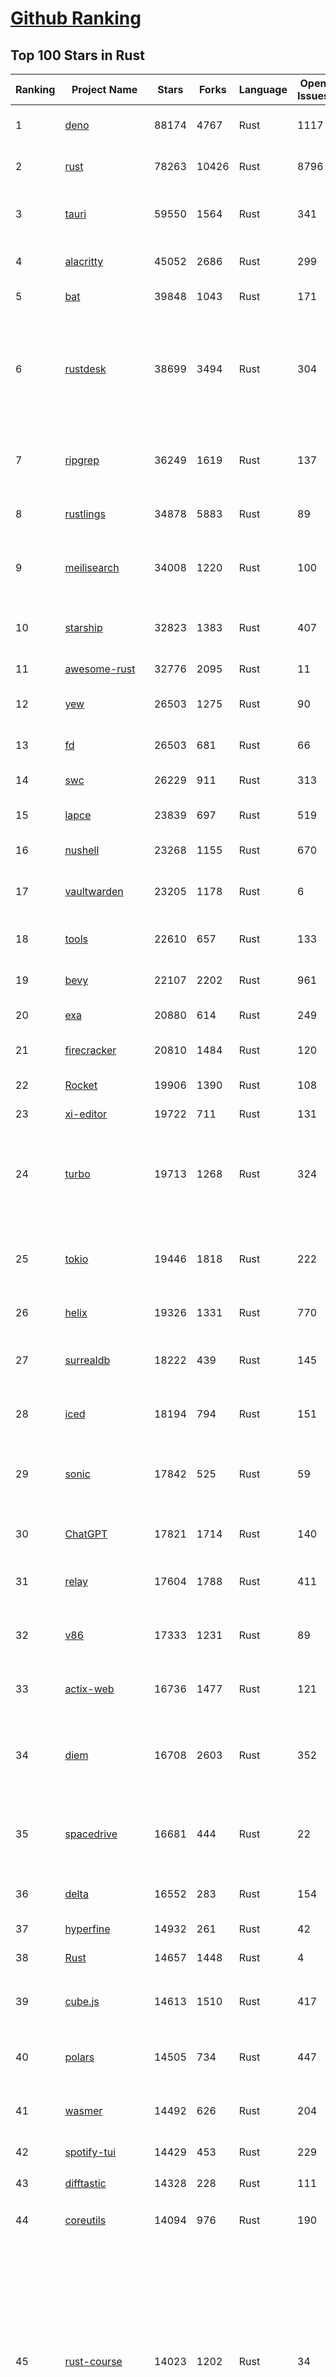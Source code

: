 [Github Ranking](../README.md)
==========

## Top 100 Stars in Rust

| Ranking | Project Name | Stars | Forks | Language | Open Issues | Description | Last Commit |
| ------- | ------------ | ----- | ----- | -------- | ----------- | ----------- | ----------- |
| 1 | [deno](https://github.com/denoland/deno) | 88174 | 4767 | Rust | 1117 | A modern runtime for JavaScript and TypeScript. | 2023-02-27T06:30:45Z |
| 2 | [rust](https://github.com/rust-lang/rust) | 78263 | 10426 | Rust | 8796 | Empowering everyone to build reliable and efficient software. | 2023-02-27T09:50:32Z |
| 3 | [tauri](https://github.com/tauri-apps/tauri) | 59550 | 1564 | Rust | 341 | Build smaller, faster, and more secure desktop applications with a web frontend. | 2023-02-26T12:54:46Z |
| 4 | [alacritty](https://github.com/alacritty/alacritty) | 45052 | 2686 | Rust | 299 | A cross-platform, OpenGL terminal emulator. | 2023-02-27T07:30:39Z |
| 5 | [bat](https://github.com/sharkdp/bat) | 39848 | 1043 | Rust | 171 | A cat(1) clone with wings. | 2023-02-25T01:21:14Z |
| 6 | [rustdesk](https://github.com/rustdesk/rustdesk) | 38699 | 3494 | Rust | 304 | Open source virtual / remote desktop infrastructure for everyone! The open source TeamViewer alternative. Display and control your PC and Android devices from anywhere at anytime. | 2023-02-27T09:57:24Z |
| 7 | [ripgrep](https://github.com/BurntSushi/ripgrep) | 36249 | 1619 | Rust | 137 | ripgrep recursively searches directories for a regex pattern while respecting your gitignore | 2023-02-26T11:20:57Z |
| 8 | [rustlings](https://github.com/rust-lang/rustlings) | 34878 | 5883 | Rust | 89 | :crab: Small exercises to get you used to reading and writing Rust code! | 2023-02-26T16:18:00Z |
| 9 | [meilisearch](https://github.com/meilisearch/meilisearch) | 34008 | 1220 | Rust | 100 | A lightning-fast search engine that fits effortlessly into your apps, websites, and workflow. | 2023-02-27T09:57:38Z |
| 10 | [starship](https://github.com/starship/starship) | 32823 | 1383 | Rust | 407 | ☄🌌️  The minimal, blazing-fast, and infinitely customizable prompt for any shell! | 2023-02-27T06:33:54Z |
| 11 | [awesome-rust](https://github.com/rust-unofficial/awesome-rust) | 32776 | 2095 | Rust | 11 | A curated list of Rust code and resources. | 2023-02-26T22:44:54Z |
| 12 | [yew](https://github.com/yewstack/yew) | 26503 | 1275 | Rust | 90 | Rust / Wasm framework for building client web apps | 2023-02-22T17:19:11Z |
| 13 | [fd](https://github.com/sharkdp/fd) | 26503 | 681 | Rust | 66 | A simple, fast and user-friendly alternative to 'find' | 2023-02-26T06:41:34Z |
| 14 | [swc](https://github.com/swc-project/swc) | 26229 | 911 | Rust | 313 | Rust-based platform for the Web | 2023-02-27T02:40:17Z |
| 15 | [lapce](https://github.com/lapce/lapce) | 23839 | 697 | Rust | 519 | Lightning-fast and Powerful Code Editor written in Rust | 2023-02-27T01:08:24Z |
| 16 | [nushell](https://github.com/nushell/nushell) | 23268 | 1155 | Rust | 670 | A new type of shell | 2023-02-27T08:46:54Z |
| 17 | [vaultwarden](https://github.com/dani-garcia/vaultwarden) | 23205 | 1178 | Rust | 6 | Unofficial Bitwarden compatible server written in Rust, formerly known as bitwarden_rs | 2023-02-26T21:06:46Z |
| 18 | [tools](https://github.com/rome/tools) | 22610 | 657 | Rust | 133 | Unified developer tools for JavaScript, TypeScript, and the web | 2023-02-27T09:42:40Z |
| 19 | [bevy](https://github.com/bevyengine/bevy) | 22107 | 2202 | Rust | 961 | A refreshingly simple data-driven game engine built in Rust | 2023-02-27T09:43:10Z |
| 20 | [exa](https://github.com/ogham/exa) | 20880 | 614 | Rust | 249 | A modern replacement for ‘ls’. | 2023-02-26T12:51:16Z |
| 21 | [firecracker](https://github.com/firecracker-microvm/firecracker) | 20810 | 1484 | Rust | 120 | Secure and fast microVMs for serverless computing. | 2023-02-25T12:12:13Z |
| 22 | [Rocket](https://github.com/SergioBenitez/Rocket) | 19906 | 1390 | Rust | 108 | A web framework for Rust. | 2023-02-26T10:55:34Z |
| 23 | [xi-editor](https://github.com/xi-editor/xi-editor) | 19722 | 711 | Rust | 131 | A modern editor with a backend written in Rust. | 2023-02-01T16:30:16Z |
| 24 | [turbo](https://github.com/vercel/turbo) | 19713 | 1268 | Rust | 324 | Incremental bundler and build system optimized for JavaScript and TypeScript, written in Rust – including Turbopack and Turborepo. | 2023-02-27T09:22:04Z |
| 25 | [tokio](https://github.com/tokio-rs/tokio) | 19446 | 1818 | Rust | 222 | A runtime for writing reliable asynchronous applications with Rust. Provides I/O, networking, scheduling, timers, ... | 2023-02-27T08:39:08Z |
| 26 | [helix](https://github.com/helix-editor/helix) | 19326 | 1331 | Rust | 770 | A post-modern modal text editor. | 2023-02-27T09:13:55Z |
| 27 | [surrealdb](https://github.com/surrealdb/surrealdb) | 18222 | 439 | Rust | 145 | A scalable, distributed, collaborative, document-graph database, for the realtime web | 2023-02-23T17:55:20Z |
| 28 | [iced](https://github.com/iced-rs/iced) | 18194 | 794 | Rust | 151 | A cross-platform GUI library for Rust, inspired by Elm | 2023-02-27T02:41:39Z |
| 29 | [sonic](https://github.com/valeriansaliou/sonic) | 17842 | 525 | Rust | 59 | 🦔 Fast, lightweight & schema-less search backend. An alternative to Elasticsearch that runs on a few MBs of RAM. | 2023-01-08T19:14:14Z |
| 30 | [ChatGPT](https://github.com/lencx/ChatGPT) | 17821 | 1714 | Rust | 140 | 🔮 ChatGPT Desktop Application (Mac, Windows and Linux) | 2023-02-25T16:24:23Z |
| 31 | [relay](https://github.com/facebook/relay) | 17604 | 1788 | Rust | 411 | Relay is a JavaScript framework for building data-driven React applications. | 2023-02-26T00:14:51Z |
| 32 | [v86](https://github.com/copy/v86) | 17333 | 1231 | Rust | 89 | x86 virtualization in your browser, recompiling x86 to wasm on the fly | 2023-02-20T10:45:27Z |
| 33 | [actix-web](https://github.com/actix/actix-web) | 16736 | 1477 | Rust | 121 | Actix Web is a powerful, pragmatic, and extremely fast web framework for Rust. | 2023-02-26T21:57:18Z |
| 34 | [diem](https://github.com/diem/diem) | 16708 | 2603 | Rust | 352 | Diem’s mission is to build a trusted and innovative financial network that empowers people and businesses around the world. | 2023-02-27T05:56:53Z |
| 35 | [spacedrive](https://github.com/spacedriveapp/spacedrive) | 16681 | 444 | Rust | 22 | Spacedrive is an open source cross-platform file explorer, powered by a virtual distributed filesystem written in Rust. | 2023-02-27T08:11:40Z |
| 36 | [delta](https://github.com/dandavison/delta) | 16552 | 283 | Rust | 154 | A syntax-highlighting pager for git, diff, and grep output | 2023-02-27T07:00:00Z |
| 37 | [hyperfine](https://github.com/sharkdp/hyperfine) | 14932 | 261 | Rust | 42 | A command-line benchmarking tool | 2023-02-21T14:19:45Z |
| 38 | [Rust](https://github.com/TheAlgorithms/Rust) | 14657 | 1448 | Rust | 4 |  All Algorithms implemented in Rust  | 2023-02-27T03:38:58Z |
| 39 | [cube.js](https://github.com/cube-js/cube.js) | 14613 | 1510 | Rust | 417 | 📊  Cube — The Semantic Layer for Building Data Applications | 2023-02-27T06:06:09Z |
| 40 | [polars](https://github.com/pola-rs/polars) | 14505 | 734 | Rust | 447 | Fast multi-threaded, hybrid-out-of-core DataFrame library in Rust \| Python \| Node.js | 2023-02-27T09:53:39Z |
| 41 | [wasmer](https://github.com/wasmerio/wasmer) | 14492 | 626 | Rust | 204 | 🚀 The leading WebAssembly Runtime supporting WASI and Emscripten | 2023-02-27T10:03:45Z |
| 42 | [spotify-tui](https://github.com/Rigellute/spotify-tui) | 14429 | 453 | Rust | 229 | Spotify for the terminal written in Rust 🚀 | 2023-01-20T22:39:05Z |
| 43 | [difftastic](https://github.com/Wilfred/difftastic) | 14328 | 228 | Rust | 111 | a structural diff that understands syntax 🟥🟩 | 2023-02-24T16:48:17Z |
| 44 | [coreutils](https://github.com/uutils/coreutils) | 14094 | 976 | Rust | 190 | Cross-platform Rust rewrite of the GNU coreutils | 2023-02-27T09:18:12Z |
| 45 | [rust-course](https://github.com/sunface/rust-course) | 14023 | 1202 | Rust | 34 | “连续六年成为全世界最受喜爱的语言，无 GC 也无需手动内存管理、极高的性能和安全性、过程/OO/函数式编程、优秀的包管理、JS 未来基石" — 工作之余的第二语言来试试 Rust 吧。<<Rust语言圣经>>拥有全面且深入的讲解、生动贴切的示例、德芙般丝滑的内容，甚至还有JS程序员关注的 WASM 和 Deno 等专题。这可能是目前最用心的 Rust 中文学习教程 / Book  | 2023-02-27T08:12:07Z |
| 46 | [RustPython](https://github.com/RustPython/RustPython) | 13716 | 925 | Rust | 215 | A Python Interpreter written in Rust | 2023-02-27T06:06:51Z |
| 47 | [egui](https://github.com/emilk/egui) | 13649 | 968 | Rust | 353 | egui: an easy-to-use immediate mode GUI in Rust that runs on both web and native | 2023-02-26T17:13:23Z |
| 48 | [anki](https://github.com/ankitects/anki) | 13325 | 1669 | Rust | 105 | Anki for desktop computers | 2023-02-27T06:49:48Z |
| 49 | [vector](https://github.com/vectordotdev/vector) | 12844 | 1023 | Rust | 1604 | A high-performance observability data pipeline. | 2023-02-27T09:53:32Z |
| 50 | [tikv](https://github.com/tikv/tikv) | 12712 | 1919 | Rust | 955 | Distributed transactional key-value database, originally created to complement TiDB | 2023-02-27T09:17:26Z |
| 51 | [mdBook](https://github.com/rust-lang/mdBook) | 12639 | 1293 | Rust | 356 | Create book from markdown files. Like Gitbook but implemented in Rust | 2023-02-25T16:14:42Z |
| 52 | [navi](https://github.com/denisidoro/navi) | 12527 | 453 | Rust | 47 | An interactive cheatsheet tool for the command-line | 2022-12-21T11:06:29Z |
| 53 | [gitui](https://github.com/extrawurst/gitui) | 12403 | 389 | Rust | 103 | Blazing 💥 fast terminal-ui for git written in rust 🦀 | 2023-02-27T09:44:51Z |
| 54 | [book](https://github.com/rust-lang/book) | 11619 | 2736 | Rust | 170 | The Rust Programming Language | 2023-02-26T20:34:27Z |
| 55 | [wasmtime](https://github.com/bytecodealliance/wasmtime) | 11558 | 928 | Rust | 483 | A fast and secure runtime for WebAssembly | 2023-02-27T04:25:34Z |
| 56 | [ruffle](https://github.com/ruffle-rs/ruffle) | 11541 | 585 | Rust | 2350 | A Flash Player emulator written in Rust | 2023-02-27T09:56:25Z |
| 57 | [rust-analyzer](https://github.com/rust-lang/rust-analyzer) | 11478 | 1183 | Rust | 1173 | A Rust compiler front-end for IDEs | 2023-02-27T08:56:35Z |
| 58 | [Pake](https://github.com/tw93/Pake) | 11389 | 854 | Rust | 6 | 🤱🏻 Turn any webpage into a desktop app with Rust.  🤱🏻 很简单的用 Rust 打包网页生成很小的桌面 App | 2023-02-25T03:14:15Z |
| 59 | [carbonyl](https://github.com/fathyb/carbonyl) | 11313 | 250 | Rust | 28 | Chromium running inside your terminal | 2023-02-26T21:31:10Z |
| 60 | [hyper](https://github.com/hyperium/hyper) | 11293 | 1334 | Rust | 175 | An HTTP library for Rust | 2023-02-26T02:36:08Z |
| 61 | [tree-sitter](https://github.com/tree-sitter/tree-sitter) | 10982 | 630 | Rust | 348 | An incremental parsing system for programming tools | 2023-02-26T23:21:06Z |
| 62 | [static-analysis](https://github.com/analysis-tools-dev/static-analysis) | 10928 | 1228 | Rust | 0 | ⚙️ A curated list of static analysis (SAST) tools and linters for all programming languages, config files, build tools, and more. The focus is on tools which improve code quality. | 2023-02-27T01:38:31Z |
| 63 | [just](https://github.com/casey/just) | 10803 | 273 | Rust | 159 | 🤖 Just a command runner | 2023-02-17T20:40:53Z |
| 64 | [clap](https://github.com/clap-rs/clap) | 10749 | 890 | Rust | 210 | A full featured, fast Command Line Argument Parser for Rust | 2023-02-27T09:46:33Z |
| 65 | [rust-raspberrypi-OS-tutorials](https://github.com/rust-embedded/rust-raspberrypi-OS-tutorials) | 10479 | 630 | Rust | 1 | :books: Learn to write an embedded OS in Rust :crab: | 2022-12-30T20:30:34Z |
| 66 | [zola](https://github.com/getzola/zola) | 10381 | 741 | Rust | 146 | A fast static site generator in a single binary with everything built-in. https://www.getzola.org | 2023-02-26T19:01:14Z |
| 67 | [fnm](https://github.com/Schniz/fnm) | 10367 | 300 | Rust | 87 | 🚀 Fast and simple Node.js version manager, built in Rust | 2023-02-26T15:47:30Z |
| 68 | [zellij](https://github.com/zellij-org/zellij) | 10228 | 312 | Rust | 391 | A terminal workspace with batteries included | 2023-02-27T06:54:42Z |
| 69 | [solana](https://github.com/solana-labs/solana) | 10062 | 2778 | Rust | 790 | Web-Scale Blockchain for fast, secure, scalable, decentralized apps and marketplaces. | 2023-02-27T10:00:41Z |
| 70 | [diesel](https://github.com/diesel-rs/diesel) | 9958 | 877 | Rust | 95 | A safe, extensible ORM and Query Builder for Rust | 2023-02-24T13:11:09Z |
| 71 | [cargo](https://github.com/rust-lang/cargo) | 9894 | 1932 | Rust | 1348 | The Rust package manager | 2023-02-26T22:44:52Z |
| 72 | [tui-rs](https://github.com/fdehau/tui-rs) | 9807 | 460 | Rust | 90 | Build terminal user interfaces and dashboards using Rust | 2023-02-20T08:24:26Z |
| 73 | [py-spy](https://github.com/benfred/py-spy) | 9782 | 345 | Rust | 94 | Sampling profiler for Python programs | 2023-02-21T11:58:31Z |
| 74 | [czkawka](https://github.com/qarmin/czkawka) | 9654 | 271 | Rust | 238 | Multi functional app to find duplicates, empty folders, similar images etc. | 2023-02-26T16:28:22Z |
| 75 | [neovide](https://github.com/neovide/neovide) | 9590 | 378 | Rust | 339 | No Nonsense Neovim Client in Rust | 2023-02-27T08:04:34Z |
| 76 | [comprehensive-rust](https://github.com/google/comprehensive-rust) | 9542 | 435 | Rust | 38 | This is the Rust course used by the Android team at Google. It provides you the material to quickly teach Rust to everyone. | 2023-02-27T09:18:08Z |
| 77 | [zoxide](https://github.com/ajeetdsouza/zoxide) | 9525 | 342 | Rust | 29 | A smarter cd command. Supports all major shells. | 2023-02-18T05:25:55Z |
| 78 | [RustScan](https://github.com/RustScan/RustScan) | 9343 | 674 | Rust | 91 | 🤖 The Modern Port Scanner 🤖 | 2023-02-04T00:43:33Z |
| 79 | [lsd](https://github.com/Peltoche/lsd) | 9256 | 307 | Rust | 94 | The next gen ls command | 2023-02-02T16:21:03Z |
| 80 | [ruff](https://github.com/charliermarsh/ruff) | 9196 | 288 | Rust | 200 | An extremely fast Python linter, written in Rust. | 2023-02-27T09:37:21Z |
| 81 | [xsv](https://github.com/BurntSushi/xsv) | 9192 | 292 | Rust | 108 | A fast CSV command line toolkit written in Rust. | 2022-12-22T10:10:37Z |
| 82 | [rust-clippy](https://github.com/rust-lang/rust-clippy) | 9005 | 1186 | Rust | 1635 | A bunch of lints to catch common mistakes and improve your Rust code. Book: https://doc.rust-lang.org/clippy/ | 2023-02-26T21:08:22Z |
| 83 | [axum](https://github.com/tokio-rs/axum) | 8760 | 606 | Rust | 17 | Ergonomic and modular web framework built with Tokio, Tower, and Hyper | 2023-02-27T08:43:18Z |
| 84 | [spotifyd](https://github.com/Spotifyd/spotifyd) | 8654 | 406 | Rust | 60 | A spotify daemon | 2023-02-18T20:07:15Z |
| 85 | [druid](https://github.com/linebender/druid) | 8598 | 545 | Rust | 257 | A data-first Rust-native UI design toolkit.  | 2023-02-25T11:19:44Z |
| 86 | [xray](https://github.com/atom-archive/xray) | 8530 | 245 | Rust | 16 | An experimental next-generation Electron-based text editor | 2019-07-22T17:46:06Z |
| 87 | [talent-plan](https://github.com/pingcap/talent-plan) | 8522 | 1122 | Rust | 96 | open source training courses about distributed database and distributed systems | 2023-02-26T08:31:48Z |
| 88 | [broot](https://github.com/Canop/broot) | 8238 | 194 | Rust | 160 | A new way to see and navigate directory trees : https://dystroy.org/broot | 2023-02-27T03:43:32Z |
| 89 | [rayon](https://github.com/rayon-rs/rayon) | 8206 | 412 | Rust | 145 | Rayon: A data parallelism library for Rust | 2023-02-27T01:22:05Z |
| 90 | [sqlx](https://github.com/launchbadge/sqlx) | 8090 | 829 | Rust | 403 | 🧰 The Rust SQL Toolkit. An async, pure Rust SQL crate featuring compile-time checked queries without a DSL. Supports PostgreSQL, MySQL, SQLite, and MSSQL. | 2023-02-26T21:49:05Z |
| 91 | [universal-android-debloater](https://github.com/0x192/universal-android-debloater) | 8061 | 472 | Rust | 204 | Cross-platform GUI written in Rust using ADB to debloat non-rooted android devices. Improve your privacy, the security and battery life of your device. | 2023-02-25T14:15:39Z |
| 92 | [substrate](https://github.com/paritytech/substrate) | 7939 | 2526 | Rust | 995 | Substrate: The platform for blockchain innovators | 2023-02-27T10:01:06Z |
| 93 | [amethyst](https://github.com/amethyst/amethyst) | 7888 | 776 | Rust | 0 | Data-oriented and data-driven game engine written in Rust | 2021-12-06T18:23:49Z |
| 94 | [windows-rs](https://github.com/microsoft/windows-rs) | 7872 | 345 | Rust | 31 | Rust for Windows | 2023-02-25T14:12:18Z |
| 95 | [tokei](https://github.com/XAMPPRocky/tokei) | 7871 | 400 | Rust | 92 | Count your code, quickly. | 2023-02-21T08:35:21Z |
| 96 | [nom](https://github.com/rust-bakery/nom) | 7773 | 751 | Rust | 182 | Rust parser combinator framework | 2023-02-22T23:24:18Z |
| 97 | [pyo3](https://github.com/PyO3/pyo3) | 7755 | 510 | Rust | 143 | Rust bindings for the Python interpreter | 2023-02-24T18:21:01Z |
| 98 | [warp](https://github.com/seanmonstar/warp) | 7752 | 651 | Rust | 159 | A super-easy, composable, web server framework for warp speeds. | 2023-02-25T15:01:27Z |
| 99 | [actix](https://github.com/actix/actix) | 7720 | 611 | Rust | 35 | Actor framework for Rust. | 2023-01-27T16:50:49Z |
| 100 | [tantivy](https://github.com/quickwit-oss/tantivy) | 7689 | 463 | Rust | 241 | Tantivy is a full-text search engine library inspired by Apache Lucene and written in Rust | 2023-02-27T10:02:15Z |

